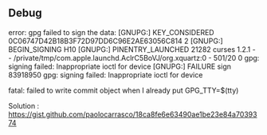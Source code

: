 ## Debug

error: gpg failed to sign the data:
[GNUPG:] KEY_CONSIDERED 0C06747D42B18B3F72D97DD6C96E2AE63056C814 2
[GNUPG:] BEGIN_SIGNING H10
[GNUPG:] PINENTRY_LAUNCHED 21282 curses 1.2.1 - - /private/tmp/com.apple.launchd.AclrC5BoVJ/org.xquartz:0 - 501/20 0
gpg: signing failed: Inappropriate ioctl for device
[GNUPG:] FAILURE sign 83918950
gpg: signing failed: Inappropriate ioctl for device

fatal: failed to write commit object when I already put GPG_TTY=$(tty)

Solution : https://gist.github.com/paolocarrasco/18ca8fe6e63490ae1be23e84a7039374


